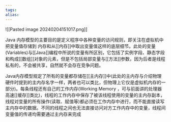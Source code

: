 ```yaml
---
tags: 
alias:
---
```


![[Pasted image 20240204151017.png]]

Java 内存模型的主要目的是定义程序中各种变量的访问规则，即关注在虚拟机中把变量值存储到 内存和从[[内存]]中取出变量值这样的底层细节。此处的变量(Variables)与[[Java]]编程中所说的变量有所区别，它包括了实例字段、静态字段和构成[[数组]]对象的元素，但是不包括局部变量与[[方法]]参数，因为后者是线程私有的，不会被共享，自然就不会存在竞争问题。

Java内存模型规定了所有的变量都存储在[[主内存]]中(此处的主内存与介绍物理 硬件时提到的主内存名字一样，两者也可以类比，但物理上它仅是虚拟机内存的一部分)。每条线程还有自己的工作内存(Working Memory ，可与前面讲的处理器高速[[缓存]]类比)，线程的工作内存中保存了被该线程使用的变量的主内存副本，线程对变量的所有操作(读取、赋值等)都必须在工作内存中进行，而不能直接读写主内存中的数据。不同的线程之间也无法直接访问对方工作内存中的变量，线程间变量值的传递均需要通过主内存来完成


